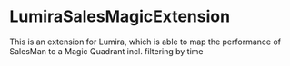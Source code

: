 # LumiraSalesMagicExtension
This is an extension for Lumira, which is able to map the performance of SalesMan to a Magic Quadrant incl. filtering by time
